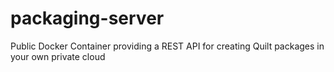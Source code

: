 # packaging-server
Public Docker Container providing a REST API for creating Quilt packages in your own private cloud
